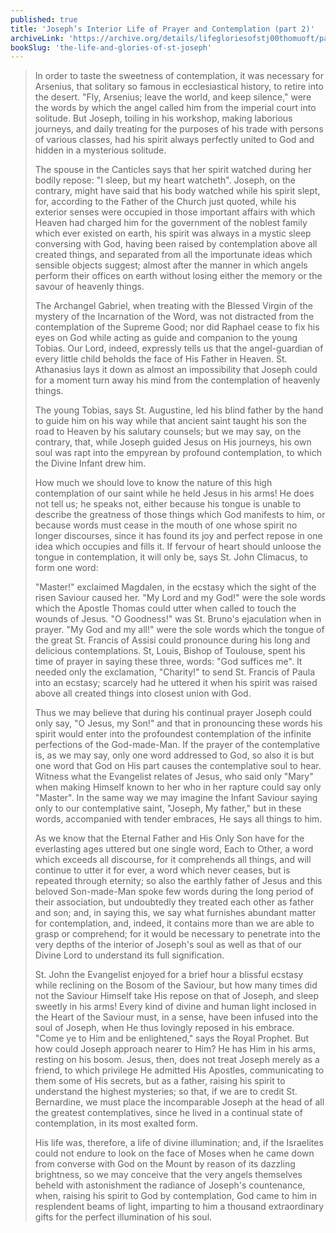 ```yaml
---
published: true
title: 'Joseph’s Interior Life of Prayer and Contemplation (part 2)'
archiveLink: 'https://archive.org/details/lifegloriesofstj00thomuoft/page/372?view=theater'
bookSlug: 'the-life-and-glories-of-st-joseph'
---
```


> In order to taste the sweetness of contemplation, it was necessary for Arsenius, that solitary so famous in ecclesiastical history, to retire into the desert. "Fly, Arsenius; leave the world, and keep silence," were the words by which the angel called him from the imperial court into solitude. But Joseph, toiling in his workshop, making laborious journeys, and daily treating for the purposes of his trade with persons of various classes, had his spirit always perfectly united to God and hidden in a mysterious solitude.
>
> The spouse in the Canticles says that her spirit watched during her bodily repose: "I sleep, but my heart watcheth". Joseph, on the contrary, might have said that his body watched while his spirit slept, for, according to the Father of the Church just quoted, while his exterior senses were occupied in those important affairs with which Heaven had charged him for the government of the noblest family which ever existed on earth, his spirit was always in a mystic sleep conversing with God, having been raised by contemplation above all created things, and separated from all the importunate ideas which sensible objects suggest; almost after the manner in which angels perform their offices on earth without losing either the memory or the savour of heavenly things.
>
> The Archangel Gabriel, when treating with the Blessed Virgin of the mystery of the Incarnation of the Word, was not distracted from the contemplation of the Supreme Good; nor did Raphael cease to fix his eyes on God while acting as guide and companion to the young Tobias. Our Lord, indeed, expressly tells us that the angel-guardian of every little child beholds the face of His Father in Heaven. St. Athanasius lays it down as almost an impossibility that Joseph could for a moment turn away his mind from the contemplation of heavenly things.
>
> The young Tobias, says St. Augustine, led his blind father by the hand to guide him on his way while that ancient saint taught his son the road to Heaven by his salutary counsels; but we may say, on the contrary, that, while Joseph guided Jesus on His journeys, his own soul was rapt into the empyrean by profound contemplation, to which the Divine Infant drew him.
>
> How much we should love to know the nature of this high contemplation of our saint while he held Jesus in his arms! He does not tell us; he speaks not, either because his tongue is unable to describe the greatness of those things which God manifests to him, or because words must cease in the mouth of one whose spirit no longer discourses, since it has found its joy and perfect repose in one idea which occupies and fills it. If fervour of heart should unloose the tongue in contemplation, it will only be, says St. John Climacus, to form one word:
>
> "Master!" exclaimed Magdalen, in the ecstasy which the sight of the risen Saviour caused her. "My Lord and my God!" were the sole words which the Apostle Thomas could utter when called to touch the wounds of Jesus. "O Goodness!" was St. Bruno's ejaculation when in prayer. "My God and my all!" were the sole words which the tongue of the great St. Francis of Assisi could pronounce during his long and delicious contemplations. St, Louis, Bishop of Toulouse, spent his time of prayer in saying these three, words: "God suffices me". It needed only the exclamation, "Charity!" to send St. Francis of Paula into an ecstasy; scarcely had he uttered it when his spirit was raised above all created things into closest union with God.
>
> Thus we may believe that during his continual prayer Joseph could only say, "O Jesus, my Son!" and that in pronouncing these words his spirit would enter into the profoundest contemplation of the infinite perfections of the God-made-Man. If the prayer of the contemplative is, as we may say, only one word addressed to God, so also it is but one word that God on His part causes the contemplative soul to hear. Witness what the Evangelist relates of Jesus, who said only "Mary" when making Himself known to her who in her rapture could say only "Master". In the same way we may imagine the Infant Saviour saying only to our contemplative saint, "Joseph, My father," but in these words, accompanied with tender embraces, He says all things to him.
>
> As we know that the Eternal Father and His Only Son have for the everlasting ages uttered but one single word, Each to Other, a word which exceeds all discourse, for it comprehends all things, and will continue to utter it for ever, a word which never ceases, but is repeated through eternity; so also the earthly father of Jesus and this beloved Son-made-Man spoke few words during the long period of their association, but undoubtedly they treated each other as father and son; and, in saying this, we say what furnishes abundant matter for contemplation, and, indeed, it contains more than we are able to grasp or comprehend; for it would be necessary to penetrate into the very depths of the interior of Joseph's soul as well as that of our Divine Lord to understand its full signification.
>
> St. John the Evangelist enjoyed for a brief hour a blissful ecstasy while reclining on the Bosom of the Saviour, but how many times did not the Saviour Himself take His repose on that of Joseph, and sleep sweetly in his arms! Every kind of divine and human light inclosed in the Heart of the Saviour must, in a sense, have been infused into the soul of Joseph, when He thus lovingly reposed in his embrace. "Come ye to Him and be enlightened," says the Royal Prophet. But how could Joseph approach nearer to Him? He has Him in his arms, resting on his bosom. Jesus, then, does not treat Joseph merely as a friend, to which privilege He admitted His Apostles, communicating to them some of His secrets, but as a father, raising his spirit to understand the highest mysteries; so that, if we are to credit St. Bernardine, we must place the incomparable Joseph at the head of all the greatest contemplatives, since he lived in a continual state of contemplation, in its most exalted form.
>
> His life was, therefore, a life of divine illumination; and, if the Israelites could not endure to look on the face of Moses when he came down from converse with God on the Mount by reason of its dazzling brightness, so we may conceive that the very angels themselves beheld with astonishment the radiance of Joseph's countenance, when, raising his spirit to God by contemplation, God came to him in resplendent beams of light, imparting to him a thousand extraordinary gifts for the perfect illumination of his soul.
